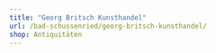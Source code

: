 ```yaml
---
title: "Georg Britsch Kunsthandel"
url: /bad-schussenried/georg-britsch-kunsthandel/
shop: Antiquitäten
---
```

